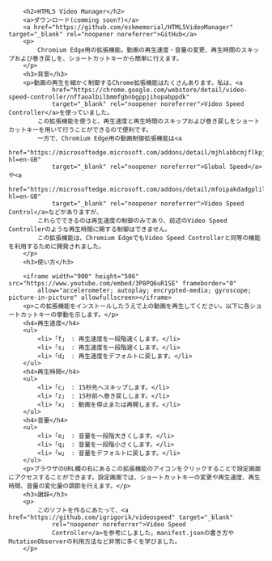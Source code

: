         <h2>HTML5 Video Manager</h2>
        <a>ダウンロード(comming soon?)</a>
        <a href="https://github.com/eskmemorial/HTML5VideoManager" target="_blank" rel="noopener noreferrer">GitHub</a>
        <p>
            Chromium Edge用の拡張機能。動画の再生速度・音量の変更、再生時間のスキップおよび巻き戻しを、ショートカットキーから簡単に行えます。
        </p>
        <h3>背景</h3>
        <p>動画の再生を細かく制御するChrome拡張機能はたくさんあります。私は、<a
                href="https://chrome.google.com/webstore/detail/video-speed-controller/nffaoalbilbmmfgbnbgppjihopabppdk"
                target="_blank" rel="noopener noreferrer">Video Speed Controller</a>を使っていました。
            この拡張機能を使うと、再生速度と再生時間のスキップおよび巻き戻しをショートカットキーを用いて行うことができるので便利です。
            一方で、Chromium Edge用の動画制御拡張機能は<a
                href="https://microsoftedge.microsoft.com/addons/detail/mjhlabbcmjflkpjknnicihkfnmbdfced?hl=en-GB"
                target="_blank" rel="noopener noreferrer">Global Speed</a>や<a
                href="https://microsoftedge.microsoft.com/addons/detail/mfoipakdadgplilpebhnebgafaoofblh?hl=en-GB"
                target="_blank" rel="noopener noreferrer">Video Speed Control</a>などがありますが、
            これらでできるのは再生速度の制御のみであり、前述のVideo Speed Controllerのような再生時間に関する制御はできません。
            この拡張機能は、Chromium EdgeでもVideo Speed Controllerと同等の機能を利用するために開発されました。
        </p>
        <h3>使い方</h3>

        <iframe width="900" height="506" src="https://www.youtube.com/embed/3P8PQ6uR1SE" frameborder="0"
            allow="accelerometer; autoplay; encrypted-media; gyroscope; picture-in-picture" allowfullscreen></iframe>
        <p>この拡張機能をインストールしたうえで上の動画を再生してください。以下に各ショートカットキーの挙動を示します。</p>
        <h4>再生速度</h4>
        <ul>
            <li>「f」 : 再生速度を一段階速くします。</li>
            <li>「s」 : 再生速度を一段階遅くします。</li>
            <li>「d」 : 再生速度をデフォルトに戻します。</li>
        </ul>
        <h4>再生時間</h4>
        <ul>
            <li>「c」 : 15秒先へスキップします。</li>
            <li>「z」 : 15秒前へ巻き戻しします。</li>
            <li>「x」 : 動画を停止または再開します。</li>
        </ul>
        <h4>音量</h4>
        <ul>
            <li>「e」 : 音量を一段階大きくします。</li>
            <li>「q」 : 音量を一段階小さくします。</li>
            <li>「w」 : 音量をデフォルトに戻します。</li>
        </ul>
        <p>ブラウザのURL欄の右にあるこの拡張機能のアイコンをクリックすることで設定画面にアクセスすることができます。設定画面では、ショートカットキーの変更や再生速度、再生時間、音量の変化量の調節を行えます。</p>
        <h3>謝辞</h3>
        <p>
            このソフトを作るにあたって、<a href="https://github.com/igrigorik/videospeed" target="_blank"
                rel="noopener noreferrer">Video Speed
                Controller</a>を参考にしました。manifest.jsonの書き方やMutationObserverの利用方法など非常に多くを学びました。
        </p>
